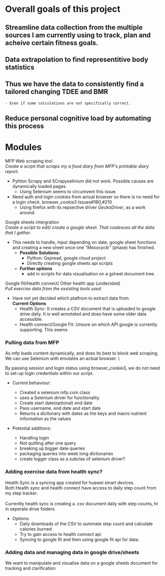 # Overall goals of this project
## Streamline data collection from the multiple sources I am currently using to track, plan and acheive certain fitness goals.
## Data extrapolation to find representitive body statistics
## Thus we have the data to consistently find a tailored changing TDEE and BMR
    - Even if some calculations are not specifically correct.
## Reduce personal cognitive load by automating this process
# Modules

MFP Web scraping tool \
_Create a scrpit that scraps my a food diary from MFP's printable diary report._
* Pyhton Scrapy and SCrapyselinium did not work. Possible causes are dynamically loaded pages.
    * Using Selenium seems to circumvent this issue.
* Need auth and login cookies from actual browser so there is no need for a login check. browser_cookie3 Issues#180,#210 
    * Using firefox with its repsective driver _GeckoDriver_, as a work around.  

Google sheets intergration \
_Create a script to edit/ create a google sheet. That coalesces all the data that I gather._
* This needs to handle, input depending on date, google sheet functions and creating a new sheet once one _"Mesocycle"_ (phase) has finished.  
    * **Possible Solutions:**
        * Python: Gspread, google cloud project
        * Directly creating google sheets api scripts
    * **Further options**
        * add in scripts for data visualisation on a gsheet document tree.

Google fit/Health connect/ Other health app (undecided) \
 _Pull exercise data from the exsisting tools used_ 
* Have not yet decided which platfrom to extract data from. \
    **Current Options** 
    * Health Sync: It creates a CSV document that is uploaded to google drive daily. It is well annotated and does have some older data accessible.
    * Health connect/Google Fit: Unsure on which API google is currently supporting. This seems 

### Pulling data from MFP
As mfp loads content dynamically, and does its best to block web scraping. We can use Selenium with emulates an actual browser. \

By passing session and login status using browser_cookie3, we do not need to set-up login credentials within our script.
- Current behaviour:
    - Created a selenium mfp.com class
    - uses a Selenium driver for functionality 
    - Create start date(optional) end date
    - Pass username, end date and start date
    - Returns a dicitonary with dates as the keys and macro nutrient information as the values

- Potential additions:
    - Handling login
    - Not quitting after one query
    - breaking up bigger date queries
    - packaging queries into week long dictionaries
    - create logger class as a subclas of selenium driver?

### Adding exercise data from health sync?   
Health Sync is a syncing app created for huawei smart devices. \
Both Health sync and health connect have access to daily step count from my step tracker. \
 \
Currently health sync is creating a .csv document daily with step counts, hr in seperate drive folders
- Options:
    - Daily downloads of the CSV to summate step count and calculate calories burned
    - Try to gain access to health connect api 
    - Syncing to google fit and then using google fit api for data.

### Adding data and managing data in google drive/sheets

We want to manipulate and visualise data on a google sheets document for tracking and clarification


